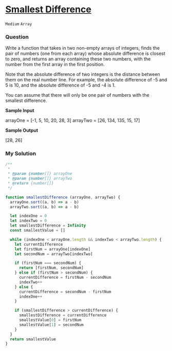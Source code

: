 # [Smallest Difference](https://www.algoexpert.io/questions/smallest-difference)

`Medium` `Array`

### Question
Write a function that takes in two non-empty arrays of integers, finds the pair of numbers (one from each array) whose absolute difference is closest to zero, and returns an array containing these two numbers, with the number from the first array in the first position.

Note that the absolute difference of two integers is the distance between them on the real number line. For example, the absolute difference of -5 and 5 is 10, and the absolute difference of -5 and -4 is 1.

You can assume that there will only be one pair of numbers with the smallest difference.

**Sample Input**

arrayOne = [-1, 5, 10, 20, 28, 3]
arrayTwo = [26, 134, 135, 15, 17]

**Sample Output**

[28, 26]

### My Solution
```js
/**
 * 
 * @param {number[]} arrayOne 
 * @param {number[]} arrayTwo 
 * @return {number[]}
 */

function smallestDifference (arrayOne, arrayTwo) {
  arrayOne.sort((a, b) => a - b)
  arrayTwo.sort((a, b) => a - b)

  let indexOne = 0
  let indexTwo = 0
  let smallestDifference = Infinity
  const smallestValue = []

  while (indexOne < arrayOne.length && indexTwo < arrayTwo.length) {
    let currentDifference
    let firstNum = arrayOne[indexOne]
    let secondNum = arrayTwo[indexTwo]

    if (firstNum === secondNum) {
      return [firstNum, secondNum]
    } else if (firstNum > secondNum) {
      currentDifference = firstNum - secondNum
      indexTwo++
    } else {
      currentDifference = secondNum - firstNum
      indexOne++
    }

    if (smallestDifference > currentDifference) {
      smallestDifference = currentDifference
      smallestValue[0] = firstNum
      smallestValue[1] = secondNum
    }
  }
  return smallestValue
}
```
